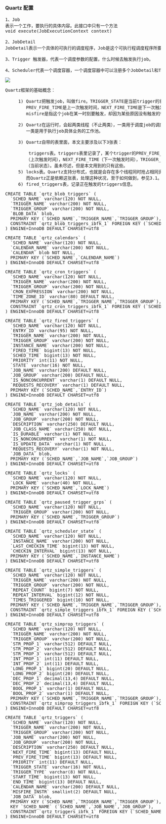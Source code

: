 ### Quartz 配置

<pre>
1、Job
表示一个工作，要执行的具体内容。此接口中只有一个方法
void execute(JobExecutionContext context)
 
2、JobDetail
JobDetail表示一个具体的可执行的调度程序，Job是这个可执行程调度程序所要执行的内容，另外JobDetail还包含了这个任务调度的方案和策略。
 
3、Trigger 触发器，代表一个调度参数的配置，什么时候去触发执行job。
 
4、Scheduler代表一个调度容器，一个调度容器中可以注册多个JobDetail和Trigger。当Trigger与JobDetail组合，就可以被Scheduler容器调度
</pre>

![](https://i.imgur.com/bCm75FA.png)

<pre>
Quartz框架的基础概念：

     1) Quartz把触发job，叫做fire。TRIGGER_STATE是当前trigger的状态，
        PREV_FIRE_TIME是上一次触发时间，NEXT_FIRE_TIME是下一次触发时间，
        misfire是指这个job在某一时刻要触发，却因为某些原因没有触发的情况。

     2) Quartz在运行时，会起两类线程（不止两类），一类用于调度job的调度线程（单线程），
        一类是用于执行job具体业务的工作池。

     3) Quartz自带的表里面，本文主要涉及以下3张表：

         triggers表。triggers表里记录了，某个trigger的PREV_FIRE_TIME
        （上次触发时间），NEXT_FIRE_TIME（下一次触发时间），TRIGGER_STATE
        （当前状态）。虽未尽述，但是本文用到的只有这些。
     5) locks表。Quartz支持分布式，也就是会存在多个线程同时抢占相同资源的情况，
        而Quartz正是依赖这张表，处理这种状况，至于如何做到，参见3.1。
     6) fired_triggers表，记录正在触发的triggers信息。
</pre>

<pre>
CREATE TABLE `qrtz_blob_triggers` (
  `SCHED_NAME` varchar(120) NOT NULL,
  `TRIGGER_NAME` varchar(200) NOT NULL,
  `TRIGGER_GROUP` varchar(200) NOT NULL,
  `BLOB_DATA` blob,
  PRIMARY KEY (`SCHED_NAME`,`TRIGGER_NAME`,`TRIGGER_GROUP`),
  CONSTRAINT `qrtz_blob_triggers_ibfk_1` FOREIGN KEY (`SCHED_NAME`, `TRIGGER_NAME`, `TRIGGER_GROUP`) REFERENCES `qrtz_triggers` (`SCHED_NAME`, `TRIGGER_NAME`, `TRIGGER_GROUP`)
) ENGINE=InnoDB DEFAULT CHARSET=utf8
</pre>

<pre>
CREATE TABLE `qrtz_calendars` (
  `SCHED_NAME` varchar(120) NOT NULL,
  `CALENDAR_NAME` varchar(200) NOT NULL,
  `CALENDAR` blob NOT NULL,
  PRIMARY KEY (`SCHED_NAME`,`CALENDAR_NAME`)
) ENGINE=InnoDB DEFAULT CHARSET=utf8
</pre>

<pre>
CREATE TABLE `qrtz_cron_triggers` (
  `SCHED_NAME` varchar(120) NOT NULL,
  `TRIGGER_NAME` varchar(200) NOT NULL,
  `TRIGGER_GROUP` varchar(200) NOT NULL,
  `CRON_EXPRESSION` varchar(200) NOT NULL,
  `TIME_ZONE_ID` varchar(80) DEFAULT NULL,
  PRIMARY KEY (`SCHED_NAME`,`TRIGGER_NAME`,`TRIGGER_GROUP`),
  CONSTRAINT `qrtz_cron_triggers_ibfk_1` FOREIGN KEY (`SCHED_NAME`, `TRIGGER_NAME`, `TRIGGER_GROUP`) REFERENCES `qrtz_triggers` (`SCHED_NAME`, `TRIGGER_NAME`, `TRIGGER_GROUP`)
) ENGINE=InnoDB DEFAULT CHARSET=utf8
</pre>

<pre>
CREATE TABLE `qrtz_fired_triggers` (
  `SCHED_NAME` varchar(120) NOT NULL,
  `ENTRY_ID` varchar(95) NOT NULL,
  `TRIGGER_NAME` varchar(200) NOT NULL,
  `TRIGGER_GROUP` varchar(200) NOT NULL,
  `INSTANCE_NAME` varchar(200) NOT NULL,
  `FIRED_TIME` bigint(13) NOT NULL,
  `SCHED_TIME` bigint(13) NOT NULL,
  `PRIORITY` int(11) NOT NULL,
  `STATE` varchar(16) NOT NULL,
  `JOB_NAME` varchar(200) DEFAULT NULL,
  `JOB_GROUP` varchar(200) DEFAULT NULL,
  `IS_NONCONCURRENT` varchar(1) DEFAULT NULL,
  `REQUESTS_RECOVERY` varchar(1) DEFAULT NULL,
  PRIMARY KEY (`SCHED_NAME`,`ENTRY_ID`)
) ENGINE=InnoDB DEFAULT CHARSET=utf8
</pre>

<pre>
CREATE TABLE `qrtz_job_details` (
  `SCHED_NAME` varchar(120) NOT NULL,
  `JOB_NAME` varchar(200) NOT NULL,
  `JOB_GROUP` varchar(200) NOT NULL,
  `DESCRIPTION` varchar(250) DEFAULT NULL,
  `JOB_CLASS_NAME` varchar(250) NOT NULL,
  `IS_DURABLE` varchar(1) NOT NULL,
  `IS_NONCONCURRENT` varchar(1) NOT NULL,
  `IS_UPDATE_DATA` varchar(1) NOT NULL,
  `REQUESTS_RECOVERY` varchar(1) NOT NULL,
  `JOB_DATA` blob,
  PRIMARY KEY (`SCHED_NAME`,`JOB_NAME`,`JOB_GROUP`)
) ENGINE=InnoDB DEFAULT CHARSET=utf8
</pre>

<pre>
CREATE TABLE `qrtz_locks` (
  `SCHED_NAME` varchar(120) NOT NULL,
  `LOCK_NAME` varchar(40) NOT NULL,
  PRIMARY KEY (`SCHED_NAME`,`LOCK_NAME`)
) ENGINE=InnoDB DEFAULT CHARSET=utf8
</pre>

<pre>
CREATE TABLE `qrtz_paused_trigger_grps` (
  `SCHED_NAME` varchar(120) NOT NULL,
  `TRIGGER_GROUP` varchar(200) NOT NULL,
  PRIMARY KEY (`SCHED_NAME`,`TRIGGER_GROUP`)
) ENGINE=InnoDB DEFAULT CHARSET=utf8
</pre>

<pre>
CREATE TABLE `qrtz_scheduler_state` (
  `SCHED_NAME` varchar(120) NOT NULL,
  `INSTANCE_NAME` varchar(200) NOT NULL,
  `LAST_CHECKIN_TIME` bigint(13) NOT NULL,
  `CHECKIN_INTERVAL` bigint(13) NOT NULL,
  PRIMARY KEY (`SCHED_NAME`,`INSTANCE_NAME`)
) ENGINE=InnoDB DEFAULT CHARSET=utf8
</pre>

<pre>
CREATE TABLE `qrtz_simple_triggers` (
  `SCHED_NAME` varchar(120) NOT NULL,
  `TRIGGER_NAME` varchar(200) NOT NULL,
  `TRIGGER_GROUP` varchar(200) NOT NULL,
  `REPEAT_COUNT` bigint(7) NOT NULL,
  `REPEAT_INTERVAL` bigint(12) NOT NULL,
  `TIMES_TRIGGERED` bigint(10) NOT NULL,
  PRIMARY KEY (`SCHED_NAME`,`TRIGGER_NAME`,`TRIGGER_GROUP`),
  CONSTRAINT `qrtz_simple_triggers_ibfk_1` FOREIGN KEY (`SCHED_NAME`, `TRIGGER_NAME`, `TRIGGER_GROUP`) REFERENCES `qrtz_triggers` (`SCHED_NAME`, `TRIGGER_NAME`, `TRIGGER_GROUP`)
) ENGINE=InnoDB DEFAULT CHARSET=utf8
</pre>

<pre>
CREATE TABLE `qrtz_simprop_triggers` (
  `SCHED_NAME` varchar(120) NOT NULL,
  `TRIGGER_NAME` varchar(200) NOT NULL,
  `TRIGGER_GROUP` varchar(200) NOT NULL,
  `STR_PROP_1` varchar(512) DEFAULT NULL,
  `STR_PROP_2` varchar(512) DEFAULT NULL,
  `STR_PROP_3` varchar(512) DEFAULT NULL,
  `INT_PROP_1` int(11) DEFAULT NULL,
  `INT_PROP_2` int(11) DEFAULT NULL,
  `LONG_PROP_1` bigint(20) DEFAULT NULL,
  `LONG_PROP_2` bigint(20) DEFAULT NULL,
  `DEC_PROP_1` decimal(13,4) DEFAULT NULL,
  `DEC_PROP_2` decimal(13,4) DEFAULT NULL,
  `BOOL_PROP_1` varchar(1) DEFAULT NULL,
  `BOOL_PROP_2` varchar(1) DEFAULT NULL,
  PRIMARY KEY (`SCHED_NAME`,`TRIGGER_NAME`,`TRIGGER_GROUP`),
  CONSTRAINT `qrtz_simprop_triggers_ibfk_1` FOREIGN KEY (`SCHED_NAME`, `TRIGGER_NAME`, `TRIGGER_GROUP`) REFERENCES `qrtz_triggers` (`SCHED_NAME`, `TRIGGER_NAME`, `TRIGGER_GROUP`)
) ENGINE=InnoDB DEFAULT CHARSET=utf8
</pre>

<pre>
CREATE TABLE `qrtz_triggers` (
  `SCHED_NAME` varchar(120) NOT NULL,
  `TRIGGER_NAME` varchar(200) NOT NULL,
  `TRIGGER_GROUP` varchar(200) NOT NULL,
  `JOB_NAME` varchar(200) NOT NULL,
  `JOB_GROUP` varchar(200) NOT NULL,
  `DESCRIPTION` varchar(250) DEFAULT NULL,
  `NEXT_FIRE_TIME` bigint(13) DEFAULT NULL,
  `PREV_FIRE_TIME` bigint(13) DEFAULT NULL,
  `PRIORITY` int(11) DEFAULT NULL,
  `TRIGGER_STATE` varchar(16) NOT NULL,
  `TRIGGER_TYPE` varchar(8) NOT NULL,
  `START_TIME` bigint(13) NOT NULL,
  `END_TIME` bigint(13) DEFAULT NULL,
  `CALENDAR_NAME` varchar(200) DEFAULT NULL,
  `MISFIRE_INSTR` smallint(2) DEFAULT NULL,
  `JOB_DATA` blob,
  PRIMARY KEY (`SCHED_NAME`,`TRIGGER_NAME`,`TRIGGER_GROUP`),
  KEY `SCHED_NAME` (`SCHED_NAME`,`JOB_NAME`,`JOB_GROUP`),
  CONSTRAINT `qrtz_triggers_ibfk_1` FOREIGN KEY (`SCHED_NAME`, `JOB_NAME`, `JOB_GROUP`) REFERENCES `qrtz_job_details` (`SCHED_NAME`, `JOB_NAME`, `JOB_GROUP`)
) ENGINE=InnoDB DEFAULT CHARSET=utf8
</pre>